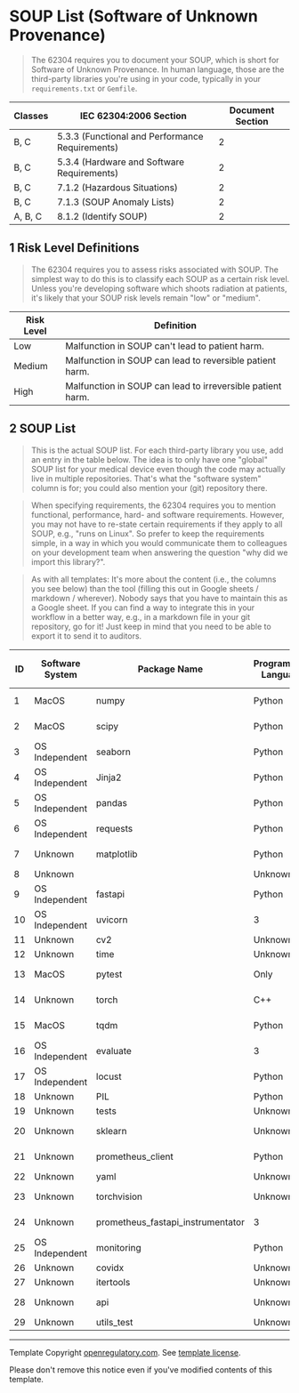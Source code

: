 # SOUP List (Software of Unknown Provenance)

> The 62304 requires you to document your SOUP, which is short for Software of Unknown Provenance. In human
> language, those are the third-party libraries you're using in your code, typically in your
> `requirements.txt` or `Gemfile`.

| Classes | IEC 62304:2006 Section                          | Document Section |
|---------|-------------------------------------------------|------------------|
| B, C    | 5.3.3 (Functional and Performance Requirements) | 2                |
| B, C    | 5.3.4 (Hardware and Software Requirements)      | 2                |
| B, C    | 7.1.2 (Hazardous Situations)                    | 2                |
| B, C    | 7.1.3 (SOUP Anomaly Lists)                      | 2                |
| A, B, C | 8.1.2 (Identify SOUP)                           | 2                |

## 1 Risk Level Definitions

> The 62304 requires you to assess risks associated with SOUP. The simplest way to do this is to classify each
> SOUP as a certain risk level. Unless you're developing software which shoots radiation at patients, it's
> likely that your SOUP risk levels remain "low" or "medium".

| Risk Level | Definition                                                 |
|------------|------------------------------------------------------------|
| Low        | Malfunction in SOUP can't lead to patient harm.            |
| Medium     | Malfunction in SOUP can lead to reversible patient harm.   |
| High       | Malfunction in SOUP can lead to irreversible patient harm. |

## 2 SOUP List

> This is the actual SOUP list. For each third-party library you use, add an entry in the table below. The
> idea is to only have one "global" SOUP list for your medical device even though the code may actually live
> in multiple repositories. That's what the "software system" column is for; you could also mention your (git)
> repository there.

> When specifying requirements, the 62304 requires you to mention functional, performance, hard- and software
> requirements. However, you may not have to re-state certain requirements if they apply to all SOUP,
> e.g., "runs on Linux". So prefer to keep the requirements simple, in a way in which you would communicate them
> to colleagues on your development team when answering the question "why did we import this library?".

> As with all templates: It's more about the content (i.e., the columns you see below) than the tool (filling
> this out in Google sheets / markdown / wherever). Nobody says that you have to maintain this as a Google
> sheet. If you can find a way to integrate this in your workflow in a better way, e.g., in a markdown file in
> your git repository, go for it! Just keep in mind that you need to be able to export it to send it to
> auditors.

| ID | Software System | Package Name | Programming Language | Version | Website                                          | Last verified at | Risk Level | Requirements               | Verification Reasoning                                                    |
|----|-----------------|--------------|----------------------|---------|--------------------------------------------------|------------------|------------|----------------------------|---------------------------------------------------------------------------|
| 1 | MacOS | numpy | Python | 2.0.2 | [https://numpy.org](https://numpy.org) | 2024-09-03 | N/A | N/A | N/A |
| 2 | MacOS | scipy | Python | 1.13.1 | [https://scipy.org/](https://scipy.org/) | 2024-08-21 | N/A | N/A | N/A |
| 3 | OS Independent | seaborn | Python | 0.13.2 | [unknown](unknown) | 2024-01-25 | N/A | N/A | N/A |
| 4 | OS Independent | Jinja2 | Python | 3.1.4 | [unknown](unknown) | 2024-05-05 | N/A | N/A | N/A |
| 5 | OS Independent | pandas | Python | 2.2.3 | [https://pandas.pydata.org](https://pandas.pydata.org) | 2024-09-20 | N/A | N/A | N/A |
| 6 | OS Independent | requests | Python | 2.32.3 | [https://requests.readthedocs.io](https://requests.readthedocs.io) | 2024-05-29 | N/A | N/A | N/A |
| 7 | Unknown | matplotlib | Python | 3.9.2 | [unknown](unknown) | 2024-08-13 | N/A | N/A | N/A |
| 8 | Unknown |  | Unknown | unknown | [unknown](unknown) | Unknown | unknown | unknown | unknown |
| 9 | OS Independent | fastapi | Python | unknown | [unknown](unknown) | 2024-09-17 | unknown | unknown | unknown |
| 10 | OS Independent | uvicorn | 3 | unknown | [unknown](unknown) | 2024-09-27 | unknown | unknown | unknown |
| 11 | Unknown | cv2 | Unknown | unknown | [unknown](unknown) | Unknown | unknown | unknown | unknown |
| 12 | Unknown | time | Unknown | unknown | [unknown](unknown) | Unknown | unknown | unknown | unknown |
| 13 | MacOS | pytest | Only | unknown | [unknown](unknown) | 2024-09-10 | unknown | unknown | unknown |
| 14 | Unknown | torch | C++ | unknown | [unknown](unknown) | 2024-09-04 | unknown | unknown | unknown |
| 15 | MacOS | tqdm | Python | unknown | [unknown](unknown) | 2024-08-03 | unknown | unknown | unknown |
| 16 | OS Independent | evaluate | 3 | unknown | [unknown](unknown) | 2024-09-11 | unknown | unknown | unknown |
| 17 | OS Independent | locust | Python | unknown | [unknown](unknown) | 2024-09-28 | unknown | unknown | unknown |
| 18 | Unknown | PIL | Python | unknown | [unknown](unknown) | Unknown | unknown | unknown | unknown |
| 19 | Unknown | tests | Unknown | unknown | [unknown](unknown) | Unknown | unknown | unknown | unknown |
| 20 | Unknown | sklearn | Unknown | unknown | [unknown](unknown) | 2023-12-01 | unknown | unknown | unknown |
| 21 | Unknown | prometheus_client | Python | unknown | [unknown](unknown) | 2024-09-20 | unknown | unknown | unknown |
| 22 | Unknown | yaml | Unknown | unknown | [unknown](unknown) | Unknown | unknown | unknown | unknown |
| 23 | Unknown | torchvision | Unknown | unknown | [unknown](unknown) | 2024-09-04 | unknown | unknown | unknown |
| 24 | Unknown | prometheus_fastapi_instrumentator | 3 | unknown | [unknown](unknown) | 2024-03-13 | unknown | unknown | unknown |
| 25 | OS Independent | monitoring | Python | unknown | [unknown](unknown) | 2019-07-02 | unknown | unknown | unknown |
| 26 | Unknown | covidx | Unknown | unknown | [unknown](unknown) | Unknown | unknown | unknown | unknown |
| 27 | Unknown | itertools | Unknown | unknown | [unknown](unknown) | Unknown | unknown | unknown | unknown |
| 28 | Unknown | api | Unknown | unknown | [unknown](unknown) | 2017-11-08 | unknown | unknown | unknown |
| 29 | Unknown | utils_test | Unknown | unknown | [unknown](unknown) | Unknown | unknown | unknown | unknown |



---
Template Copyright [openregulatory.com](https://openregulatory.com). See [template
license](https://openregulatory.com/template-license).

Please don't remove this notice even if you've modified contents of this template.